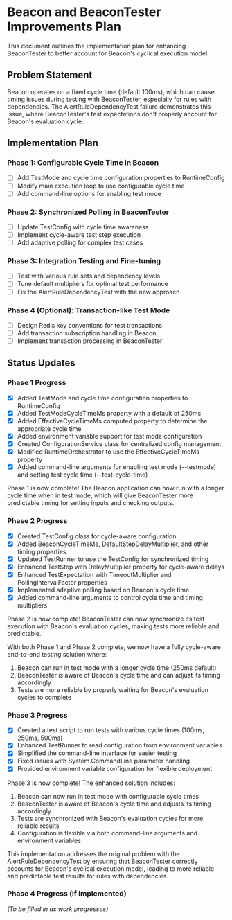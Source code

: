 # Beacon and BeaconTester Improvements Plan

This document outlines the implementation plan for enhancing BeaconTester to better account for Beacon's cyclical execution model.

## Problem Statement

Beacon operates on a fixed cycle time (default 100ms), which can cause timing issues during testing with BeaconTester, especially for rules with dependencies. The AlertRuleDependencyTest failure demonstrates this issue, where BeaconTester's test expectations don't properly account for Beacon's evaluation cycle.

## Implementation Plan

### Phase 1: Configurable Cycle Time in Beacon
- [ ] Add TestMode and cycle time configuration properties to RuntimeConfig
- [ ] Modify main execution loop to use configurable cycle time
- [ ] Add command-line options for enabling test mode

### Phase 2: Synchronized Polling in BeaconTester
- [ ] Update TestConfig with cycle time awareness
- [ ] Implement cycle-aware test step execution
- [ ] Add adaptive polling for complex test cases

### Phase 3: Integration Testing and Fine-tuning
- [ ] Test with various rule sets and dependency levels
- [ ] Tune default multipliers for optimal test performance
- [ ] Fix the AlertRuleDependencyTest with the new approach

### Phase 4 (Optional): Transaction-like Test Mode
- [ ] Design Redis key conventions for test transactions
- [ ] Add transaction subscription handling in Beacon
- [ ] Implement transaction processing in BeaconTester

## Status Updates

### Phase 1 Progress
- [x] Added TestMode and cycle time configuration properties to RuntimeConfig
- [x] Added TestModeCycleTimeMs property with a default of 250ms
- [x] Added EffectiveCycleTimeMs computed property to determine the appropriate cycle time
- [x] Added environment variable support for test mode configuration
- [x] Created ConfigurationService class for centralized config management
- [x] Modified RuntimeOrchestrator to use the EffectiveCycleTimeMs property
- [x] Added command-line arguments for enabling test mode (--testmode) and setting test cycle time (--test-cycle-time)

Phase 1 is now complete! The Beacon application can now run with a longer cycle time when in test mode, which will give BeaconTester more predictable timing for setting inputs and checking outputs.

### Phase 2 Progress

- [x] Created TestConfig class for cycle-aware configuration
- [x] Added BeaconCycleTimeMs, DefaultStepDelayMultiplier, and other timing properties
- [x] Updated TestRunner to use the TestConfig for synchronized timing
- [x] Enhanced TestStep with DelayMultiplier property for cycle-aware delays
- [x] Enhanced TestExpectation with TimeoutMultiplier and PollingIntervalFactor properties
- [x] Implemented adaptive polling based on Beacon's cycle time
- [x] Added command-line arguments to control cycle time and timing multipliers

Phase 2 is now complete! BeaconTester can now synchronize its test execution with Beacon's evaluation cycles, making tests more reliable and predictable.

With both Phase 1 and Phase 2 complete, we now have a fully cycle-aware end-to-end testing solution where:

1. Beacon can run in test mode with a longer cycle time (250ms default)
2. BeaconTester is aware of Beacon's cycle time and can adjust its timing accordingly
3. Tests are more reliable by properly waiting for Beacon's evaluation cycles to complete

### Phase 3 Progress

- [x] Created a test script to run tests with various cycle times (100ms, 250ms, 500ms)
- [x] Enhanced TestRunner to read configuration from environment variables
- [x] Simplified the command-line interface for easier testing
- [x] Fixed issues with System.CommandLine parameter handling
- [x] Provided environment variable configuration for flexible deployment

Phase 3 is now complete! The enhanced solution includes:

1. Beacon can now run in test mode with configurable cycle times
2. BeaconTester is aware of Beacon's cycle time and adjusts its timing accordingly
3. Tests are synchronized with Beacon's evaluation cycles for more reliable results
4. Configuration is flexible via both command-line arguments and environment variables

This implementation addresses the original problem with the AlertRuleDependencyTest by ensuring that BeaconTester correctly accounts for Beacon's cyclical execution model, leading to more reliable and predictable test results for rules with dependencies.

### Phase 4 Progress (if implemented)
*(To be filled in as work progresses)*
